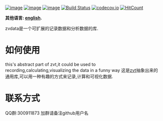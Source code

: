 [![image](https://img.shields.io/pypi/v/zvdata.svg)](https://pypi.org/project/zvdata/)
[![image](https://img.shields.io/pypi/l/zvdata.svg)](https://pypi.org/project/zvdata/)
[![image](https://img.shields.io/pypi/pyversions/zvdata.svg)](https://pypi.org/project/zvdata/)
[![Build Status](https://api.travis-ci.org/zvtvz/zvdata.svg?branch=master)](https://travis-ci.org/zvtvz/zvdata)
[![codecov.io](https://codecov.io/github/zvtvz/zvdata/coverage.svg?branch=master)](https://codecov.io/github/zvtvz/zvdata)
[![HitCount](http://hits.dwyl.io/zvtvz/zvdata.svg)](http://hits.dwyl.io/zvtvz/zvdata)

**其他语言: [english](README.md).**  

zvdata是一个可扩展的记录数据和分析数据的库.

# 如何使用

this's abstract part of zvt,it could be used to recording,calculating,visualizing the data in a funny way
这是[zvt](https://github.com/zvtvz/zvt)抽象出来的通用库,可以用一种有趣的方式来记录,计算和可视化数据.

# 联系方式  
QQ群:300911873  加群请备注github用户名
